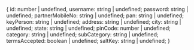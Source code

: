 {
    id: number | undefined,
    username: string | undefined;
    password: string | undefined;
    partnerMobileNo: string | undefined;
    pan: string | undefined;
    keyPerson: string | undefined;
    address: string | undefined;
    city: string | undefined;
    state: string | undefined;
    pinCode: number | undefined;
    category: string | undefined;
    subCategory: string | undefined;
    termsAccepted: boolean | undefined;
    saltKey: string | undefined;
}
